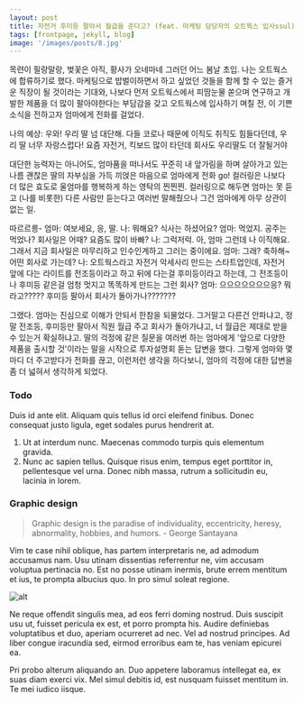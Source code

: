 ```yaml
---
layout: post
title: 자전거 후미등 팔아서 월급을 준다고? (feat. 마케팅 담당자의 오트웍스 입사ssul)
tags: [frontpage, jekyll, blog]
image: '/images/posts/8.jpg'
---
```


목련이 필랑말랑, 벚꽃은 아직, 황사가 오네마네 그러던 어느 봄날 초입. 나는 오트웍스에 합류하기로 했다. 마케팅으로 밥벌이하면서 하고 싶었던 것들을 함께 할 수 있는 즐거운 직장이 될 것이라는 기대와, 나보다 먼저 오트웍스에서 피땀눈물 쏟으며 연구하고 개발한 제품을 더 많이 팔아야한다는 부담감을 갖고 오트웍스에 입사하기 며칠 전, 이 기쁜 소식을 전하고자 엄마에게 전화를 걸었다.

나의 예상: 우와! 우리 딸 넘 대단해. 다들 코로나 때문에 이직도 취직도 힘들다던데, 우리 딸 너무 자랑스럽다! 요즘 자전거, 킥보드 많이 타던데 회사도 우리딸도 더 잘될거야

대단한 능력자는 아니어도, 엄마품을 떠나서도 꾸준히 내 앞가림을 하며 살아가고 있는 나름 괜찮은 딸의 자부심을 가득 끼얹은 마음으로 엄마에게 전화 go! 컬러링은 나보다 더 많은 효도로 울엄마를 행복하게 하는 영탁의 찐찐찐. 컬러링으로 해두면 엄마는 못 듣고 (나를 비롯한) 다른 사람만 듣는다고 여러번 말해줬으나 그건 엄마에게 아무 상관이 없는 일.

따르르릉-
엄마: 여보세요, 응, 딸.
나: 뭐해요? 식사는 하셨어요?
엄마: 먹었지. 공주는 먹었나? 회사일은 어때? 요즘도 많이 바빠?
나: 그럭저럭. 아, 엄마 그런데 나 이직해요. 그래서 지금 회사일은 마무리하고 인수인계하고 그러는 중이에요. 
엄마: 그래? 축하해~ 어떤 회사로 가는데?
나: 오트웍스라고 자전거 악세사리 만드는 스타트업인데, 자전거 앞에 다는 라이트를 전조등이라고 하고 뒤에 다는걸 후미등이라고 하는데, 그 전조등이나 후미등 같은걸 엄청 멋지고 똑똑하게 만드는 그런 회사? 
엄마: 으으으으으으으응? 뭐라고????? 후미등 팔아서 회사가 돌아가나???????

그랬다. 엄마는 진심으로 이해가 안되서 한참을 되물었다. 그거말고 다른건 안파냐고, 정말 전조등, 후미등만 팔아서 직원 월급 주고 회사가 돌아가냐고, 너 월급은 제대로 받을 수 있는거 확실하냐고. 딸의 걱정에 같은 질문을 여러번 하는 엄마에게 '앞으로 다양한 제품을 출시할 것'이라는 말을 시작으로 투자설명회 돋는 답변을 했다. 그렇게 엄마와 몇마디 더 주고받다가 전화를 끊고, 이런저런 생각을 하다보니, 엄마의 걱정에 대한 답변을 좀 더 넓혀서 생각하게 되었다.

### Todo

Duis id ante elit. Aliquam quis tellus id orci eleifend finibus. Donec consequat justo ligula, eget sodales purus hendrerit at.

1. Ut at interdum nunc. Maecenas commodo turpis quis elementum gravida.
2. Nunc ac sapien tellus. Quisque risus enim, tempus eget porttitor in, pellentesque vel urna.
    Donec nibh massa, rutrum a sollicitudin eu,
lacinia in lorem.

### Graphic design

> Graphic design is the paradise of individuality, eccentricity, heresy, abnormality, hobbies, and humors. - George Santayana

Vim te case nihil oblique, has partem interpretaris ne, ad admodum accusamus nam. Usu utinam dissentias referrentur ne, vim accusam voluptua pertinacia no. Est no posse utinam inermis, brute errem mentitum et ius, te prompta albucius quo. In pro simul soleat regione.

![alt](https://images.unsplash.com/photo-1433785567155-bf5530cab72c?ixlib=rb-0.3.5&q=80&fm=jpg&crop=entropy&w=1080&fit=max&s=1348aea714b9493fa61a09a8c01113e6)

Ne reque offendit singulis mea, ad eos ferri doming nostrud. Duis suscipit usu ut, fuisset pericula ex est, et porro prompta his. Audire definiebas voluptatibus et duo, aperiam ocurreret ad nec. Vel ad nostrud principes. Ad liber congue iracundia sed, eirmod erroribus eam te, has veniam epicurei ea.

Pri probo alterum aliquando an. Duo appetere laboramus intellegat ea, ex suas diam exerci vix. Mel simul debitis id, est nusquam fuisset mentitum in. Te mei iudico iisque.